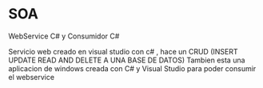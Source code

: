 # SOA
WebService C# y Consumidor C#

Servicio web creado en visual studio con c# , hace un CRUD (INSERT UPDATE READ AND DELETE A UNA BASE DE DATOS)
Tambien esta una aplicacion de windows creada con C# y Visual Studio para poder consumir el webservice

